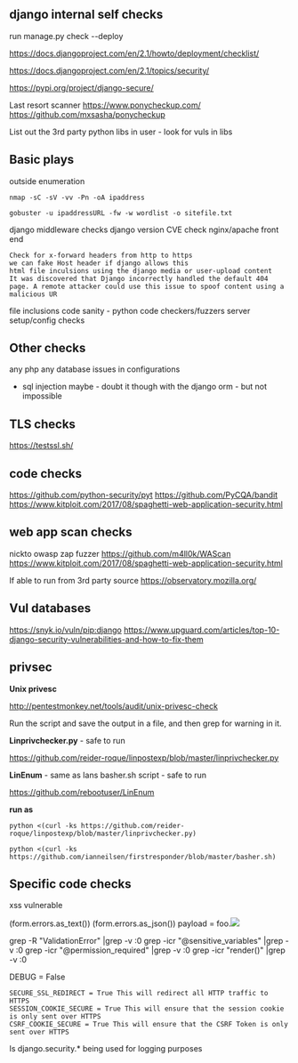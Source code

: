 
django internal self checks
--------------------------------
run manage.py check --deploy

https://docs.djangoproject.com/en/2.1/howto/deployment/checklist/

https://docs.djangoproject.com/en/2.1/topics/security/

https://pypi.org/project/django-secure/

Last resort scanner
https://www.ponycheckup.com/
https://github.com/mxsasha/ponycheckup

List out the 3rd party python libs in user - look for vuls in libs

Basic plays
-------------
outside enumeration

	nmap -sC -sV -vv -Pn -oA ipaddress

	gobuster -u ipaddressURL -fw -w wordlist -o sitefile.txt

django middleware checks
django version CVE check
nginx/apache front end

	Check for x-forward headers from http to https
	we can fake Host header if django allows this
	html file inculsions using the django media or user-upload content
	It was discovered that Django incorrectly handled the default 404 page. A remote attacker could use this issue to spoof content using a malicious UR

file inclusions
code sanity - python code checkers/fuzzers
server setup/config checks

Other checks
----------------
any php
any database issues in configurations
* sql injection maybe - doubt it though with the django orm - but not impossible

TLS checks
-----------
https://testssl.sh/

code checks
---------------
https://github.com/python-security/pyt
https://github.com/PyCQA/bandit
https://www.kitploit.com/2017/08/spaghetti-web-application-security.html


web app scan checks
--------------------
nickto
owasp zap
fuzzer
https://github.com/m4ll0k/WAScan
https://www.kitploit.com/2017/08/spaghetti-web-application-security.html

If able to run from 3rd party source
https://observatory.mozilla.org/


Vul databases
---------------
https://snyk.io/vuln/pip:django
https://www.upguard.com/articles/top-10-django-security-vulnerabilities-and-how-to-fix-them



privsec
--------
**Unix privesc**

http://pentestmonkey.net/tools/audit/unix-privesc-check

Run the script and save the output in a file, and then grep for warning in it.

**Linprivchecker.py** - safe to run

https://github.com/reider-roque/linpostexp/blob/master/linprivchecker.py

**LinEnum** - same as Ians basher.sh script - safe to run

https://github.com/rebootuser/LinEnum

**run as**

	python <(curl -ks https://github.com/reider-roque/linpostexp/blob/master/linprivchecker.py)

	python <(curl -ks https://github.com/ianneilsen/firstresponder/blob/master/basher.sh)


Specific code checks
----------------------

xss vulnerable

(form.errors.as_text())
(form.errors.as_json())
payload = foo.<img src=x onerror=alert(1)>

grep -R "ValidationError" |grep -v :0
grep -icr "@sensitive_variables" |grep -v :0
grep -icr "@permission_required" |grep -v :0
grep -icr "render()" |grep -v :0


DEBUG = False

    SECURE_SSL_REDIRECT = True This will redirect all HTTP traffic to HTTPS
    SESSION_COOKIE_SECURE = True This will ensure that the session cookie is only sent over HTTPS
    CSRF_COOKIE_SECURE = True This will ensure that the CSRF Token is only sent over HTTPS

Is  django.security.* being used for logging purposes
